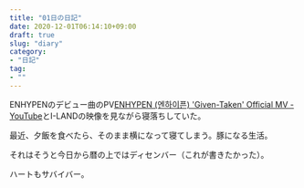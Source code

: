 ```yaml
---
title: "01日の日記"
date: 2020-12-01T06:14:10+09:00
draft: true
slug: "diary"
category:
- "日記"
tag:
- ""
---
```


ENHYPENのデビュー曲のPV[ENHYPEN (엔하이픈) 'Given-Taken' Official MV - YouTube](https://www.youtube.com/watch?v=nQ6wLuYvGd4)とI-LANDの映像を見ながら寝落ちしていた。

最近、夕飯を食べたら、そのまま横になって寝てしまう。豚になる生活。

それはそうと今日から暦の上ではディセンバー（これが書きたかった）。

ハートもサバイバー。